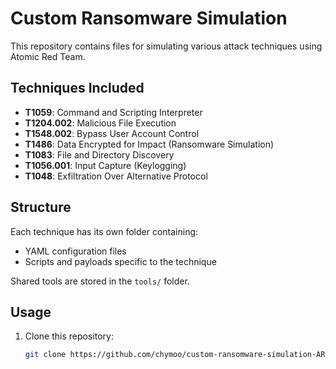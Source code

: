 # Custom Ransomware Simulation

This repository contains files for simulating various attack techniques using Atomic Red Team.

## Techniques Included
- **T1059**: Command and Scripting Interpreter
- **T1204.002**: Malicious File Execution
- **T1548.002**: Bypass User Account Control
- **T1486**: Data Encrypted for Impact (Ransomware Simulation)
- **T1083**: File and Directory Discovery
- **T1056.001**: Input Capture (Keylogging)
- **T1048**: Exfiltration Over Alternative Protocol

## Structure
Each technique has its own folder containing:
- YAML configuration files
- Scripts and payloads specific to the technique

Shared tools are stored in the `tools/` folder.

## Usage
1. Clone this repository:
   ```bash
   git clone https://github.com/chymoo/custom-ransomware-simulation-ART.git
